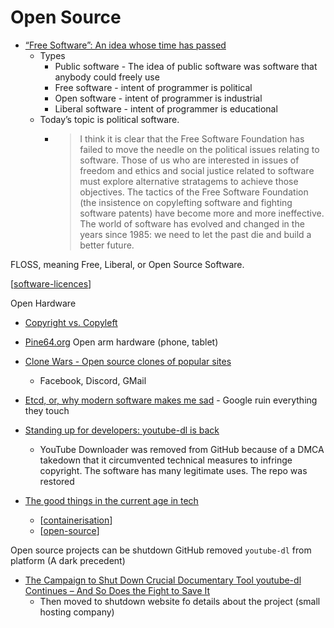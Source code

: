 Open Source
===========


* [“Free Software”: An idea whose time has passed](https://r0ml.medium.com/free-software-an-idea-whose-time-has-passed-6570c1d8218a)
    * Types
        * Public software - The idea of public software was software that anybody could freely use
        * Free software - intent of programmer is political
        * Open software - intent of programmer is industrial
        * Liberal software - intent of programmer is educational
    * Today’s topic is political software. 
        * > I think it is clear that the Free Software Foundation has failed to move the needle on the political issues relating to software. Those of us who are interested in issues of freedom and ethics and social justice related to software must explore alternative stratagems to achieve those objectives. The tactics of the Free Software Foundation (the insistence on copylefting software and fighting software patents) have become more and more ineffective. The world of software has evolved and changed in the years since 1985: we need to let the past die and build a better future.

FLOSS, meaning Free, Liberal, or Open Source Software.

[[software-licences]]

Open Hardware

* [Copyright vs. Copyleft](https://www.gnu.org/gwm/libredocxml/x53.html)

* [Pine64.org](https://www.pine64.org/) Open arm hardware (phone, tablet)

* [Clone Wars - Open source clones of popular sites](https://gourav.io/clone-wars)
    * Facebook, Discord, GMail


* [Etcd, or, why modern software makes me sad](https://www.roguelazer.com/2020/07/etcd-or-why-modern-software-makes-me-sad/) - Google ruin everything they touch

* [Standing up for developers: youtube-dl is back](https://github.blog/2020-11-16-standing-up-for-developers-youtube-dl-is-back/)
    * YouTube Downloader was removed from GitHub because of a DMCA takedown that it circumvented technical measures to infringe copyright. The software has many legitimate uses. The repo was restored

* [The good things in the current age in tech](https://blog.kronis.dev/articles/the-good-things-in-the-current-age-in-tech)
    * [[containerisation]]
    * [[open-source]]


Open source projects can be shutdown
GitHub removed `youtube-dl` from platform (A dark precedent)
* [The Campaign to Shut Down Crucial Documentary Tool youtube-dl Continues – And So Does the Fight to Save It](https://www.eff.org/deeplinks/2022/03/campaign-shut-down-crucial-documentary-tool-youtube-dl-continues-and-so-does-fight)
    * Then moved to shutdown website fo details about the project (small hosting company)

[//begin]: # "Autogenerated link references for markdown compatibility"
[software-licences]: software-licences.md "Software Licences"
[containerisation]: containerisation.md "Containerisation"
[open-source]: open-source.md "Open Source"
[//end]: # "Autogenerated link references"